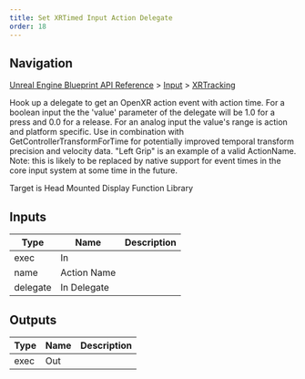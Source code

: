 ```yaml
---
title: Set XRTimed Input Action Delegate
order: 18
---
```

## Navigation

[Unreal Engine Blueprint API Reference](https://dev.epicgames.com/documentation/en-us/unreal-engine/BlueprintAPI) > [Input](https://dev.epicgames.com/documentation/en-us/unreal-engine/BlueprintAPI/Input) > [XRTracking](https://dev.epicgames.com/documentation/en-us/unreal-engine/BlueprintAPI/Input/XRTracking)

Hook up a delegate to get an OpenXR action event with action time.
For a boolean input the the 'value' parameter of the delegate will be 1.0 for a press and 0.0 for a release. For an analog input the value's range is action and platform specific.
Use in combination with GetControllerTransformForTime for potentially improved temporal transform precision and velocity data.
"Left Grip" is an example of a valid ActionName.
Note: this is likely to be replaced by native support for event times in the core input system at some time in the future.

Target is Head Mounted Display Function Library

## Inputs

| Type | Name | Description |
| --- | --- | --- |
| exec | In |  |
| name | Action Name |  |
| delegate | In Delegate |  |

## Outputs

| Type | Name | Description |
| --- | --- | --- |
| exec | Out |  |
